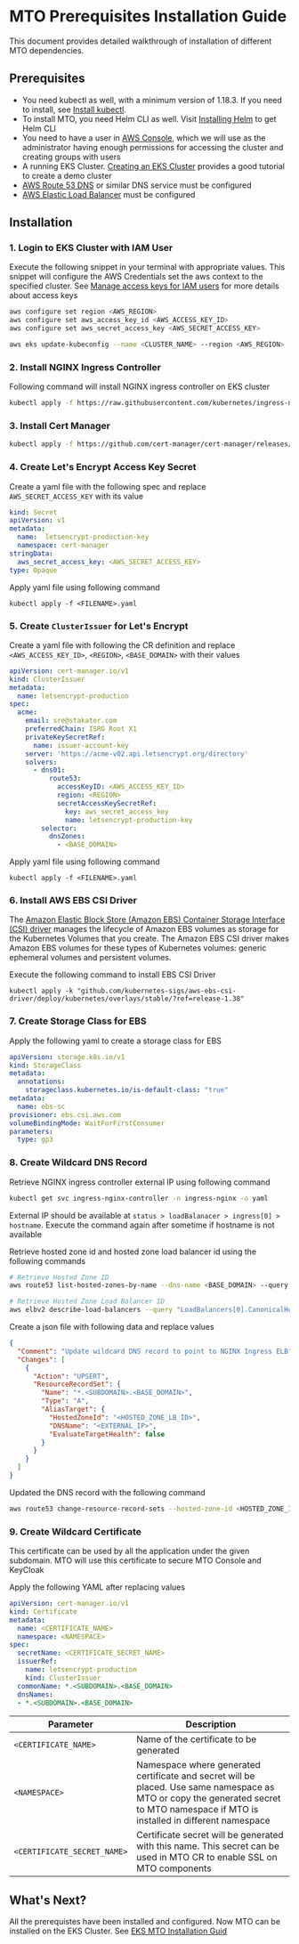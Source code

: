 # MTO Prerequisites Installation Guide

This document provides detailed walkthrough of installation of different MTO dependencies. 

## Prerequisites

- You need kubectl as well, with a minimum version of 1.18.3. If you need to install, see [Install kubectl](https://kubernetes.io/docs/tasks/tools/#kubectl).
- To install MTO, you need Helm CLI as well. Visit [Installing Helm](https://helm.sh/docs/intro/install/) to get Helm CLI
- You need to have a user in [AWS Console](https://console.aws.amazon.com/), which we will use as the administrator having enough permissions for accessing the cluster and creating groups with users
- A running EKS Cluster. [Creating an EKS Cluster](https://docs.aws.amazon.com/eks/latest/userguide/create-cluster.html) provides a good tutorial to create a demo cluster
- [AWS Route 53 DNS](https://docs.aws.amazon.com/Route53/latest/DeveloperGuide/setting-up-route-53.html) or similar DNS service must be configured
- [AWS Elastic Load Balancer](https://docs.aws.amazon.com/elasticloadbalancing/latest/userguide/load-balancer-getting-started.html) must be configured

## Installation 

### 1. Login to EKS Cluster with IAM User

Execute the following snippet in your terminal with appropriate values. This snippet will configure the AWS Credentials set the aws context to the specified cluster. See [Manage access keys for IAM users](https://docs.aws.amazon.com/IAM/latest/UserGuide/id_credentials_access-keys.html) for more details about access keys

```bash
aws configure set region <AWS_REGION>
aws configure set aws_access_key_id <AWS_ACCESS_KEY_ID>
aws configure set aws_secret_access_key <AWS_SECRET_ACCESS_KEY>

aws eks update-kubeconfig --name <CLUSTER_NAME> --region <AWS_REGION>
```

### 2. Install NGINX Ingress Controller

Following command will install NGINX ingress controller on EKS cluster

```bash
kubectl apply -f https://raw.githubusercontent.com/kubernetes/ingress-nginx/main/deploy/static/provider/aws/deploy.yaml
```

### 3. Install Cert Manager

```bash
kubectl apply -f https://github.com/cert-manager/cert-manager/releases/download/v1.13.1/cert-manager.yaml
```
### 4. Create Let's Encrypt Access Key Secret

Create a yaml file with the following spec and replace `AWS_SECRET_ACCESS_KEY` with its value

```yaml
kind: Secret
apiVersion: v1
metadata:
  name:  letsencrypt-production-key
  namespace: cert-manager
stringData:
  aws_secret_access_key: <AWS_SECRET_ACCESS_KEY>
type: Opaque
```

Apply yaml file using following command

```
kubectl apply -f <FILENAME>.yaml
```

### 5. Create `ClusterIssuer` for Let's Encrypt

Create a yaml file with following the CR definition and replace `<AWS_ACCESS_KEY_ID>`, `<REGION>`, `<BASE_DOMAIN>` with their values

```yaml
apiVersion: cert-manager.io/v1
kind: ClusterIssuer
metadata:
  name: letsencrypt-production
spec:
  acme:
    email: sre@stakater.com
    preferredChain: ISRG Root X1
    privateKeySecretRef:
      name: issuer-account-key
    server: 'https://acme-v02.api.letsencrypt.org/directory'
    solvers:
      - dns01:
          route53:
            accessKeyID: <AWS_ACCESS_KEY_ID>
            region: <REGION>
            secretAccessKeySecretRef:
              key: aws_secret_access_key
              name: letsencrypt-production-key
        selector:
          dnsZones:
            - <BASE_DOMAIN>

```

Apply yaml file using following command

```
kubectl apply -f <FILENAME>.yaml
```

### 6. Install AWS EBS CSI Driver

The [Amazon Elastic Block Store (Amazon EBS) Container Storage Interface (CSI) driver](https://docs.aws.amazon.com/eks/latest/userguide/ebs-csi.html) manages the lifecycle of Amazon EBS volumes as storage for the Kubernetes Volumes that you create. The Amazon EBS CSI driver makes Amazon EBS volumes for these types of Kubernetes volumes: generic ephemeral volumes and persistent volumes.

Execute the following command to install EBS CSI Driver

```
kubectl apply -k "github.com/kubernetes-sigs/aws-ebs-csi-driver/deploy/kubernetes/overlays/stable/?ref=release-1.38"
```

### 7. Create Storage Class for EBS

Apply the following yaml to create a storage class for EBS

```yaml
apiVersion: storage.k8s.io/v1
kind: StorageClass
metadata:
  annotations:
    storageclass.kubernetes.io/is-default-class: "true"
metadata:
  name: ebs-sc
provisioner: ebs.csi.aws.com
volumeBindingMode: WaitForFirstConsumer
parameters:
  type: gp3
```

### 8. Create Wildcard DNS Record

Retrieve NGINX ingress controller external IP using following command

```bash
kubectl get svc ingress-nginx-controller -n ingress-nginx -o yaml
```

External IP should be available at `status > loadBalanacer > ingress[0] > hostname`. Execute the command again after sometime if hostname is not available

Retrieve hosted zone id and hosted zone load balancer id using the following commands

```bash
# Retrieve Hosted Zone ID
aws route53 list-hosted-zones-by-name --dns-name <BASE_DOMAIN> --query "HostedZones[0].Id" --output text | cut -d '/' -f3)

# Retrieve Hosted Zone Load Balancer ID
aws elbv2 describe-load-balancers --query "LoadBalancers[0].CanonicalHostedZoneId" --output text
```

Create a json file with following data and replace values 

```json
{
  "Comment": "Update wildcard DNS record to point to NGINX Ingress ELB",
  "Changes": [
    {
      "Action": "UPSERT",
      "ResourceRecordSet": {
        "Name": "*.<SUBDOMAIN>.<BASE_DOMAIN>",
        "Type": "A",
        "AliasTarget": {
          "HostedZoneId": "<HOSTED_ZONE_LB_ID>",
          "DNSName": "<EXTERNAL_IP>",
          "EvaluateTargetHealth": false
        }
      }
    }
  ]
}
```

Updated the DNS record with the following command

```bash
aws route53 change-resource-record-sets --hosted-zone-id <HOSTED_ZONE_ID> --change-batch file://change-batch.json
```

### 9. Create Wildcard Certificate

This certificate can be used by all the application under the given subdomain. MTO will use this certificate to secure MTO Console and KeyCloak

Apply the following YAML after replacing values

```yaml
apiVersion: cert-manager.io/v1
kind: Certificate
metadata:
  name: <CERTIFICATE_NAME>
  namespace: <NAMESPACE>
spec:
  secretName: <CERTIFICATE_SECRET_NAME>
  issuerRef:
    name: letsencrypt-production
    kind: ClusterIssuer
  commonName: *.<SUBDOMAIN>.<BASE_DOMAIN>
  dnsNames:
  - *.<SUBDOMAIN>.<BASE_DOMAIN>
```


| Parameter                     | Description   |
| ------                        | ------        |
| `<CERTIFICATE_NAME>`          | Name of the certificate to be generated  |
| `<NAMESPACE>`                 | Namespace where generated certificate and secret will be placed. Use same namespace as MTO or copy the generated secret to MTO namespace if MTO is installed in different namespace  |
| `<CERTIFICATE_SECRET_NAME>`   | Certificate secret will be generated with this name. This secret can be used in MTO CR to enable SSL on MTO components  |


## What's Next?

All the prerequistes have been installed and configured. Now MTO can be installed on the EKS Cluster. See [EKS MTO Installation Guid](./aws-eks.md)